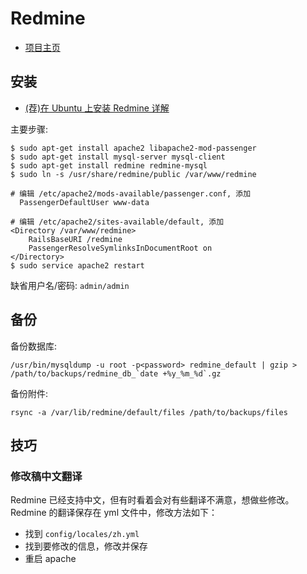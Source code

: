 Redmine
========

- [项目主页](http://redmine.org/)

安装
----

- [(荐)在 Ubuntu 上安装 Redmine 详解](http://www.redmine.org/projects/redmine/wiki/HowTo_Install_Redmine_on_Ubuntu_step_by_step)

主要步骤:

	$ sudo apt-get install apache2 libapache2-mod-passenger
	$ sudo apt-get install mysql-server mysql-client 
	$ sudo apt-get install redmine redmine-mysql
	$ sudo ln -s /usr/share/redmine/public /var/www/redmine
	
	# 编辑 /etc/apache2/mods-available/passenger.conf, 添加
	  PassengerDefaultUser www-data
	
	# 编辑 /etc/apache2/sites-available/default, 添加
	<Directory /var/www/redmine>
	    RailsBaseURI /redmine
	    PassengerResolveSymlinksInDocumentRoot on
	</Directory>
	$ sudo service apache2 restart

缺省用户名/密码: `admin/admin`

备份
----

备份数据库:

	/usr/bin/mysqldump -u root -p<password> redmine_default | gzip > /path/to/backups/redmine_db_`date +%y_%m_%d`.gz

备份附件:

	rsync -a /var/lib/redmine/default/files /path/to/backups/files

技巧
----

### 修改稿中文翻译 ###

Redmine 已经支持中文，但有时看着会对有些翻译不满意，想做些修改。 Redmine 的翻译保存在 yml 文件中，修改方法如下：

- 找到 `config/locales/zh.yml`
- 找到要修改的信息，修改并保存
- 重启 apache
